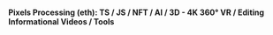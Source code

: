 #### Pixels Processing (eth): TS / JS / NFT / AI / 3D - 4K 360° VR / Editing Informational Videos / Tools
